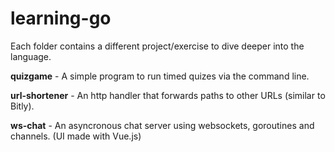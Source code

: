 # learning-go

Each folder contains a different project/exercise to dive deeper into the language.

**quizgame** - A simple program to run timed quizes via the command line.

**url-shortener** - An http handler that forwards paths to other URLs (similar to Bitly).

**ws-chat** - An asyncronous chat server using websockets, goroutines and channels. (UI made with Vue.js)
